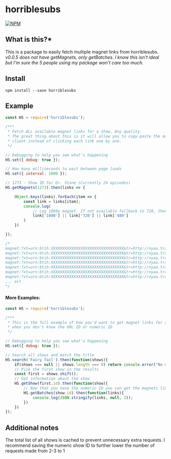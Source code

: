 horriblesubs
=============

[![NPM](https://nodei.co/npm/horriblesubs.png?downloads=true)](https://nodei.co/npm/horriblesubs/)

**What is this?***
------------------
This is a package to easily fetch multiple magnet links from horriblesubs.
*v0.0.5 does not have getMagnets, only getBatches. I know this isn't ideal but I'm sure the 5 people using my package won't care too much.*

Install
---------------------

```npm install --save horriblesubs```

Example
---------------------

```javascript
const HS = require('horriblesubs');

/***
 * Fetch ALL available magnet links for a show. Any quality.
 * The great thing about this is it will allow you to copy-paste the magnet links into your download
 * client instead of clicking each link one by one.
 */

// Debugging to help you see what's happening
HS.set({ debug: true });

// How many milliseconds to wait between page loads
HS.set({ interval: 1000 });

// 1273 - Show ID for Dr. Stone (Currently 24 episodes)
HS.getMagnets(1273).then(links => {

    Object.keys(links).forEach(item => {
        const link = links[item];
        console.log(
            // Log 1080p magnet. If not available fallback to 720, then 480
            link['1080'] || link['720'] || link['480']
        )
    })

});

/*
magnet:?xt=urn:btih:XXXXXXXXXXXXXXXXXXXXXXXXXXXXXXXX&tr=http://nyaa.tracker.wf:7777/announce...
magnet:?xt=urn:btih:XXXXXXXXXXXXXXXXXXXXXXXXXXXXXXXX&tr=http://nyaa.tracker.wf:7777/announce...
magnet:?xt=urn:btih:XXXXXXXXXXXXXXXXXXXXXXXXXXXXXXXX&tr=http://nyaa.tracker.wf:7777/announce...
magnet:?xt=urn:btih:XXXXXXXXXXXXXXXXXXXXXXXXXXXXXXXX&tr=http://nyaa.tracker.wf:7777/announce...
magnet:?xt=urn:btih:XXXXXXXXXXXXXXXXXXXXXXXXXXXXXXXX&tr=http://nyaa.tracker.wf:7777/announce...
magnet:?xt=urn:btih:XXXXXXXXXXXXXXXXXXXXXXXXXXXXXXXX&tr=http://nyaa.tracker.wf:7777/announce...
magnet:?xt=urn:btih:XXXXXXXXXXXXXXXXXXXXXXXXXXXXXXXX&tr=http://nyaa.tracker.wf:7777/announce...
... ect
*/
```

#### More Examples:

```javascript
const HS = require('horriblesubs');

/***
 * This is the full example of how you'd want to get magnet links for a show
 * when you don't know the URL ID or numeric ID
 */

// Debugging to help you see what's happening
HS.set({ debug: true });

// Search all shows and match the title
HS.search('Fairy Tail').then(function(shows){
    if(shows === null || shows.length === 0) return console.error("No matches");
    // Pick the first show in the results
    const first = shows.shift();
    // Get information about the show
    HS.getShow(first.id).then(function(show){
        // Now that you have the numeric ID you can get the magnets links...
        HS.getBatches(show.id).then(function(links){
            console.log(JSON.stringify(links, null, 2));
        })
    })
});
```


Additional notes
---------------------

The total list of all shows is cached to prevent unnecessary extra requests.
I recommend saving the numeric show ID to further lower the number of requests made from 2-3 to 1
